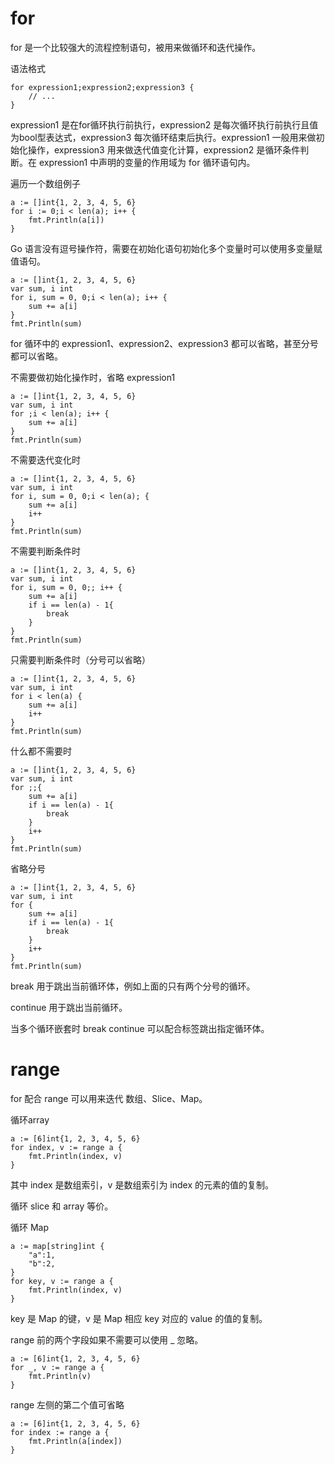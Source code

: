 # for

for 是一个比较强大的流程控制语句，被用来做循环和迭代操作。  

语法格式

```
for expression1;expression2;expression3 {
    // ...
}
```

expression1 是在for循环执行前执行，expression2 是每次循环执行前执行且值为bool型表达式，expression3 每次循环结束后执行。expression1 一般用来做初始化操作，expression3 用来做迭代值变化计算，expression2 是循环条件判断。在 expression1 中声明的变量的作用域为 for 循环语句内。  

遍历一个数组例子

```
a := []int{1, 2, 3, 4, 5, 6}
for i := 0;i < len(a); i++ {
	fmt.Println(a[i])
}
```

Go 语言没有逗号操作符，需要在初始化语句初始化多个变量时可以使用多变量赋值语句。

```
a := []int{1, 2, 3, 4, 5, 6}
var sum, i int
for i, sum = 0, 0;i < len(a); i++ {
	sum += a[i]
}
fmt.Println(sum)
```

for 循环中的 expression1、expression2、expression3 都可以省略，甚至分号都可以省略。  

不需要做初始化操作时，省略 expression1 

```
a := []int{1, 2, 3, 4, 5, 6}
var sum, i int
for ;i < len(a); i++ {
	sum += a[i]
}
fmt.Println(sum)
```

不需要迭代变化时

```
a := []int{1, 2, 3, 4, 5, 6}
var sum, i int
for i, sum = 0, 0;i < len(a); {
	sum += a[i]
	i++
}
fmt.Println(sum)
```

不需要判断条件时

```
a := []int{1, 2, 3, 4, 5, 6}
var sum, i int
for i, sum = 0, 0;; i++ {
	sum += a[i]
	if i == len(a) - 1{
		break
	}
}
fmt.Println(sum)
```

只需要判断条件时（分号可以省略）

```
a := []int{1, 2, 3, 4, 5, 6}
var sum, i int
for i < len(a) {
	sum += a[i]
	i++
}
fmt.Println(sum)
```

什么都不需要时

```
a := []int{1, 2, 3, 4, 5, 6}
var sum, i int
for ;;{
	sum += a[i]
	if i == len(a) - 1{
		break
	}
	i++
}
fmt.Println(sum)
```

省略分号

```
a := []int{1, 2, 3, 4, 5, 6}
var sum, i int
for {
	sum += a[i]
	if i == len(a) - 1{
		break
	}
	i++
}
fmt.Println(sum)
```

break 用于跳出当前循环体，例如上面的只有两个分号的循环。  

continue 用于跳出当前循环。  

当多个循环嵌套时 break continue 可以配合标签跳出指定循环体。  

# range

for 配合 range 可以用来迭代 数组、Slice、Map。  

循环array

```
a := [6]int{1, 2, 3, 4, 5, 6}
for index, v := range a {
    fmt.Println(index, v)
}
```

其中 index 是数组索引，v 是数组索引为 index 的元素的值的复制。  

循环 slice 和 array 等价。  

循环 Map

```
a := map[string]int {
	"a":1,
	"b":2,
}
for key, v := range a {
	fmt.Println(index, v)
}
```

key 是 Map 的键，v 是 Map 相应 key 对应的 value 的值的复制。  

range 前的两个字段如果不需要可以使用 _ 忽略。  

```
a := [6]int{1, 2, 3, 4, 5, 6}
for _, v := range a {
    fmt.Println(v)
}
```

range 左侧的第二个值可省略

```
a := [6]int{1, 2, 3, 4, 5, 6}
for index := range a {
    fmt.Println(a[index])
}
```

